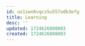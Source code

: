 ```yaml
---
id: ux1iwn6vqcs5u557odb3efg
title: Learning
desc: ''
updated: 1724626808003
created: 1724626808003
---
```

